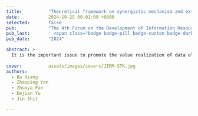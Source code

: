 ```yaml
---
title:          "Theoretical framework on synergistic mechanism and extraction strategy of scientific and technological knowledge driven by data-intelligence"
date:           2024-10-25 00:01:00 +0800
selected:       false
pub:            "The 4th Forum on the Development of Information Resources Management Journals"
pub_last:       ' <span class="badge badge-pill badge-custom badge-dark">Conference</span>'
pub_date:       "2024"

abstract: >-
  It is the important issue to promote the value realization of data elements through clarifying the multiple stakeholders and multi-source heterogeneous data of scientific and technological knowledge, and their synergistic mechanism, as well as delineating the knowledge extraction paths empowered with big data and intelligent technology. Based on the process of data-to-wisdom derivation in the DIKW chain, a synergistic framework of scientific and technological knowledge involving multiple stakeholders, such as universities, research institutes, enterprises, government and the public, has been constructed, covering multi-source data such as papers, patents, products, policies and user-generated content. Then, the front-end and back-end structures of scientific and technological knowledge extraction paths are expanded, as well as the knowledge extraction outcomes and their diverse service scenarios under intelligent strategy combination patterns are explored.
  
cover:          assets/images/covers/JIRM-STK.jpg
authors:
  - Bo Xiang
  - Zhaoping Yan
  - Zhuoya Pan
  - Dejian Yu
  - Jin Shi†

---
```

